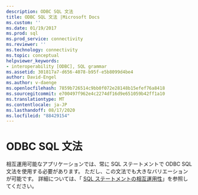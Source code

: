 ```yaml
---
description: ODBC SQL 文法
title: ODBC SQL 文法 |Microsoft Docs
ms.custom: ''
ms.date: 01/19/2017
ms.prod: sql
ms.prod_service: connectivity
ms.reviewer: ''
ms.technology: connectivity
ms.topic: conceptual
helpviewer_keywords:
- interoperability [ODBC], SQL grammar
ms.assetid: 301817a7-d656-4078-b95f-e5b8099d4be4
author: David-Engel
ms.author: v-daenge
ms.openlocfilehash: 7859b726514c9bb0f072e28148b15efef76a8418
ms.sourcegitcommit: e700497f962e4c2274df16d9e651059b42ff1a10
ms.translationtype: MT
ms.contentlocale: ja-JP
ms.lasthandoff: 08/17/2020
ms.locfileid: "88429154"
---
```

# <a name="odbc-sql-grammar"></a>ODBC SQL 文法
相互運用可能なアプリケーションでは、常に SQL ステートメントで ODBC SQL 文法を使用する必要があります。 ただし、この文法でも大きなバリエーションが可能です。 詳細については、「 [SQL ステートメントの相互運用性](../../../odbc/reference/develop-app/interoperability-of-sql-statements.md)」を参照してください。
